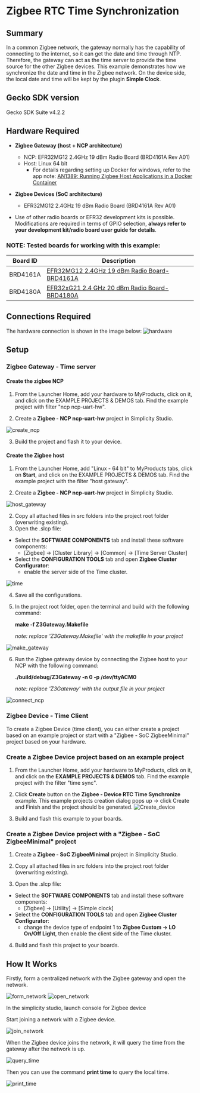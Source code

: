 # Zigbee RTC Time Synchronization #

## Summary ##
In a common Zigbee network, the gateway normally has the capability of connecting to the internet, so it can get the date and time through NTP. Therefore, the gateway can act as the time server to provide the time source for the other Zigbee devices. This example demonstrates how we synchronize the date and time in the Zigbee network. On the device side, the local date and time will be kept by the plugin **Simple Clock**. 

## Gecko SDK version ##
Gecko SDK Suite v4.2.2

## Hardware Required ##

- **Zigbee Gateway (host + NCP architecture)**
  - NCP: EFR32MG12 2.4GHz 19 dBm Radio Board (BRD4161A Rev A01)
  - Host: Linux 64 bit
    - For details regarding setting up Docker for windows, refer to the app note:
    [AN1389: Running Zigbee Host Applications in a Docker Container](https://www.silabs.com/documents/public/application-notes/an1389-running-host-applications-in-docker-containers.pdf)

- **Zigbee Devices (SoC architecture)**
  - EFR32MG12 2.4GHz 19 dBm Radio Board (BRD4161A Rev A01)

- Use of other radio boards or EFR32 development kits is possible. Modifications are required in terms of GPIO selection, **always refer to your development kit/radio board user guide for details**.

### NOTE: Tested boards for working with this example: ###

| Board ID | Description  |
| ---------------------- | ------ |
| BRD4161A | [EFR32MG12 2.4GHz 19 dBm Radio Board- BRD4161A](https://www.silabs.com/documents/public/user-guides/ug260-brd4161a-user-guide.pdf)    |
| BRD4180A | [EFR32xG21 2.4 GHz 20 dBm Radio Board-BRD4180A](https://www.silabs.com/documents/public/user-guides/ug385-brd4180a-user-guide.pdf) |

## Connections Required ##
The hardware connection is shown in the image below:
![hardware](images/hardware.png)

## Setup ##

### Zigbee Gateway - Time server ###

#### Create the zigbee NCP ####
1. From the Launcher Home, add your hardware to MyProducts, click on it, and click on the EXAMPLE PROJECTS & DEMOS tab. Find the example project with filter "ncp ncp-uart-hw".

2. Create a **Zigbee - NCP ncp-uart-hw** project in Simplicity Studio.

![create_ncp](images/create_ncp.png)

3. Build the project and flash it to your device.

#### Create the Zigbee host ####
1. From the Launcher Home, add "Linux - 64 bit" to MyProducts tabs, click on **Start**, and click on the EXAMPLE PROJECTS & DEMOS tab. Find the example project with the filter "host gateway".

2. Create a **Zigbee - NCP ncp-uart-hw** project in Simplicity Studio.

![host_gateway](images/create_gateway.png)

2. Copy all attached files in src folders into the project root folder (overwriting existing).
3. Open the .slcp file:
  - Select the **SOFTWARE COMPONENTS** tab and install these software components:
    - [Zigbee] → [Cluster Library] → [Common] → [Time Server Cluster]
  - Select the **CONFIGURATION TOOLS** tab and open **Zigbee Cluster Configurator**: 
    - enable the server side of the Time cluster.

![time](images/time_cluster.png)

4. Save all the configurations.
5. In the project root folder, open the terminal and build with the following command:
    
    **make -f Z3Gateway.Makefile**

    *note: replace 'Z3Gateway.Makefile' with the makefile in your project*

![make_gateway](images/make%20gateway.png)

6. Run the Zigbee gateway device by connecting the Zigbee host to your NCP with the following command:

    **./build/debug/Z3Gateway -n 0 -p /dev/ttyACM0**

    *note: replace 'Z3Gateway' with the output file in your project*

![connect_ncp](images/connect_ncp.png)

### Zigbee Device - Time Client ###

To create a Zigbee Device (time client), you can either create a project based on an example project or start with a "Zigbee - SoC ZigbeeMinimal" project based on your hardware.

### Create a Zigbee Device project based on an example project ###

1. From the Launcher Home, add your hardware to MyProducts, click on it, and click on the **EXAMPLE PROJECTS & DEMOS** tab. Find the example project with the filter "time sync".

2. Click **Create** button on the **Zigbee - Device RTC Time Synchronize** example. This example projects creation dialog pops up -> click Create and Finish and the project should be generated.
![Create_device](images/Create_device.png)

3. Build and flash this example to your boards.

### Create a Zigbee Device project with a "Zigbee - SoC ZigbeeMinimal" project ###

1. Create a **Zigbee - SoC ZigbeeMinimal** project in Simplicity Studio.

2. Copy all attached files in src folders into the project root folder (overwriting existing).
3. Open the .slcp file:
  - Select the **SOFTWARE COMPONENTS** tab and install these software components:
    - [Zigbee] → [Utility] → [Simple clock]
  - Select the **CONFIGURATION TOOLS** tab and open **Zigbee Cluster Configurator**:
    - change the device type of endpoint 1 to **Zigbee Custom → LO On/Off Light**, then enable the client side of the Time cluster.

4. Build and flash this project to your boards.

## How It Works ##

Firstly, form a centralized network with the Zigbee gateway and open the network.

![form_network](images/form_network.png)
![open_network](images/open_network.png)

In the simplicity studio, launch console for Zigbee device

Start joining a network with a Zigbee device.

![join_network](images/join_network.png)

When the Zigbee device joins the network, it will query the time from the gateway after the network is up.

![query_time](images/query_time.png)

Then you can use the command **print time** to query the local time.

![print_time](images/print_time.png)
